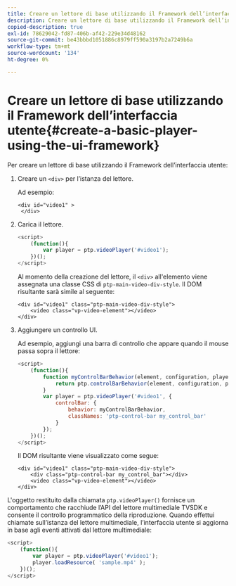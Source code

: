 ```yaml
---
title: Creare un lettore di base utilizzando il Framework dell’interfaccia utente
description: Creare un lettore di base utilizzando il Framework dell’interfaccia utente
copied-description: true
exl-id: 78629042-fd87-406b-af42-229e34d48162
source-git-commit: be43bbbd1051886c8979ff590a3197b2a7249b6a
workflow-type: tm+mt
source-wordcount: '134'
ht-degree: 0%

---
```


# Creare un lettore di base utilizzando il Framework dell’interfaccia utente{#create-a-basic-player-using-the-ui-framework}

Per creare un lettore di base utilizzando il Framework dell’interfaccia utente:

1. Creare un `<div>` per l’istanza del lettore.

   Ad esempio:

   ```
   <div id="video1" > 
    </div>
   ```

1. Carica il lettore.

   ```js
   <script> 
       (function(){ 
           var player = ptp.videoPlayer('#video1'); 
       })(); 
   </script>
   ```

   Al momento della creazione del lettore, il `<div>` all&#39;elemento viene assegnata una classe CSS di `ptp-main-video-div-style`. Il DOM risultante sarà simile al seguente:

   ```
   <div id="video1" class="ptp-main-video-div-style"> 
       <video class="vp-video-element"></video> 
   </div>
   ```

1. Aggiungere un controllo UI.

   Ad esempio, aggiungi una barra di controllo che appare quando il mouse passa sopra il lettore:

   ```js
   <script> 
       (function(){ 
           function myControlBarBehavior(element, configuration, player) { 
               return ptp.controlBarBehavior(element, configuration, player); 
           } 
           var player = ptp.videoPlayer('#video1', { 
               controlBar: { 
                   behavior: myControlBarBehavior, 
                   classNames: 'ptp-control-bar my_control_bar' 
               } 
           }); 
       })(); 
   </script>
   ```

   Il DOM risultante viene visualizzato come segue:

   ```
   <div id="video1" class="ptp-main-video-div-style"> 
       <div class="ptp-control-bar my_control_bar"></div> 
       <video class="vp-video-element"></video> 
   </div>
   ```

L&#39;oggetto restituito dalla chiamata `ptp.videoPlayer()` fornisce un comportamento che racchiude l’API del lettore multimediale TVSDK e consente il controllo programmatico della riproduzione. Quando effettui chiamate sull’istanza del lettore multimediale, l’interfaccia utente si aggiorna in base agli eventi attivati dal lettore multimediale:

```js
<script> 
    (function(){ 
        var player = ptp.videoPlayer('#video1'); 
        player.loadResource( 'sample.mp4' ); 
    })(); 
</script>
```
